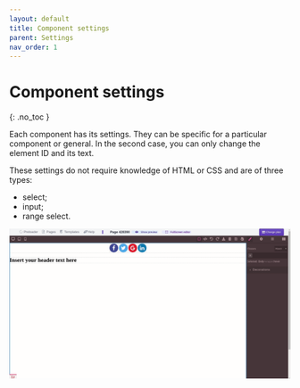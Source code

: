 ```yaml
---
layout: default
title: Component settings
parent: Settings
nav_order: 1
---
```


# Component settings
{: .no_toc }

Each component has its settings. They can be specific for a particular component or general. In the second case, you can only change the element ID and its text.

These settings do not require knowledge of HTML or CSS and are of three types:

* select;
* input;
* range select.

<span class="doc_image" id="float" onclick="showModal(this.getAttribute('id'))">![float](/assets/images/settings/component_settings.gif)</span>


